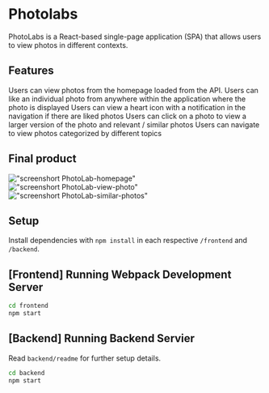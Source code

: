 # Photolabs
PhotoLabs is a React-based single-page application (SPA) that allows users to view photos in different contexts.

## Features
Users can view photos from the homepage loaded from the API.
Users can like an individual photo from anywhere within the application where the photo is displayed
Users can view a heart icon with a notification in the navigation if there are liked photos
Users can click on a photo to view a larger version of the photo and relevant / similar photos
Users can navigate to view photos categorized by different topics

## Final product
!["screenshort PhotoLab-homepage"](/home/labber/lighthouse/Photolabs/docs)
!["screenshort PhotoLab-view-photo"](/home/labber/lighthouse/Photolabs/docs/view-photo.png)
!["screenshort PhotoLab-similar-photos"](/home/labber/lighthouse/Photolabs/docs/similar_photos.png)

## Setup

Install dependencies with `npm install` in each respective `/frontend` and `/backend`.

## [Frontend] Running Webpack Development Server

```sh
cd frontend
npm start
```

## [Backend] Running Backend Servier

Read `backend/readme` for further setup details.

```sh
cd backend
npm start
```
